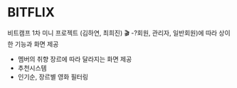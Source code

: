 # BITFLIX
비트캠프 1차 미니 프로젝트 (김하연, 최희진) 🎬
-?회원, 관리자, 일반회원)에 따라 상이한 기능과 화면 제공
- 멤버의 취향 장르에 따라 달라지는 화면 제공
- 추천시스템
- 인기순, 장르별 영화 필터링
